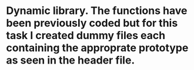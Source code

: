 # Dynamic library. The functions have been previously coded but for this task I created dummy files each containing the approprate prototype as seen in the header file.

